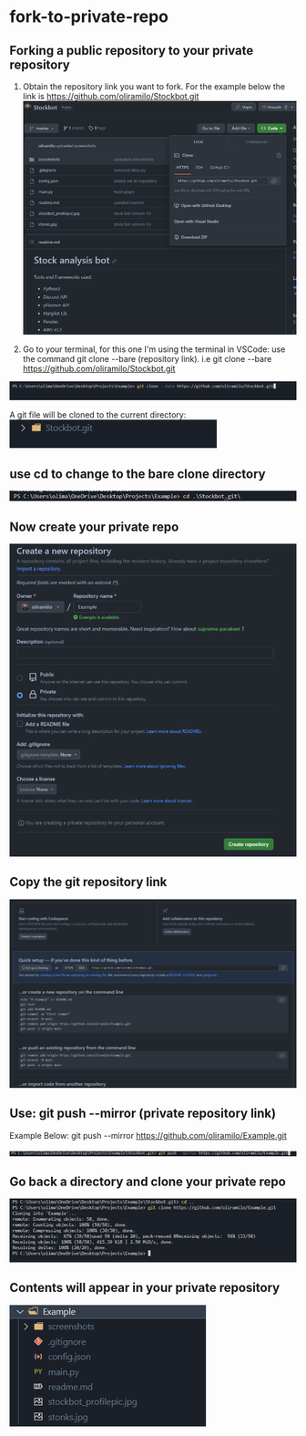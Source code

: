 # fork-to-private-repo
## Forking a public repository to your private repository


1. Obtain the repository link you want to fork. For the example below the link is https://github.com/oliramilo/Stockbot.git
![screenshot1](screenshots/repository%20link.png)



2. Go to your terminal, for this one I'm using the terminal in VSCode: use the command git clone --bare (repository link). i.e git clone --bare https://github.com/oliramilo/Stockbot.git

![screenshot2](screenshots/terminal%20screenshot.png)


A git file will be cloned to the current directory: 
![screenshot3](screenshots/directory.png)

## use cd to change to the bare clone directory 
![screenshot4](screenshots/cd.png)

## Now create your private repo
![screenshot5](screenshots/private.png)

## Copy the git repository link
![screenshot6](screenshots/private2.png)


## Use: git push --mirror (private repository link)

Example Below: git push --mirror https://github.com/oliramilo/Example.git

![screenshot7](screenshot/../screenshots/mirror%20push.png)

## Go back a directory and clone your private repo
![screenshot8](screenshots/clone%20private.png)

## Contents will appear in your private repository

![screenshot9](screenshots/contents.png)